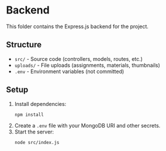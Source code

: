 # Backend

This folder contains the Express.js backend for the project.

## Structure
- `src/` - Source code (controllers, models, routes, etc.)
- `uploads/` - File uploads (assignments, materials, thumbnails)
- `.env` - Environment variables (not committed)

## Setup
1. Install dependencies:
   ```sh
   npm install
   ```
2. Create a `.env` file with your MongoDB URI and other secrets.
3. Start the server:
   ```sh
   node src/index.js
   ```
